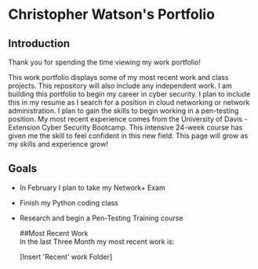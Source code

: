 # Christopher Watson's Portfolio
## Introduction
Thank you for spending the time viewing my work portfolio!   
   
This work portfolio displays some of my most recent work and class projects. This repository will also include any independent work. I am building this portfolio to begin my career in cyber security. I plan to include this in my resume as I search for a position in cloud networking or network administration. I plan to gain the skills to begin working in a pen-testing position. My most recent experience comes from the University of Davis - Extension Cyber Security Bootcamp. This intensive 24-week course has given me the skill to feel confident in this new field. This page will grow as my skills and experience grow!
   
   
   ## Goals
   - In February I plan to take my Network+ Exam
   - Finish my Python coding class
   - Research and begin a Pen-Testing Training course
      
     
     ##Most Recent Work  
     In the last Three Month my most recent work is:
     
      [Insert 'Recent' work Folder]
